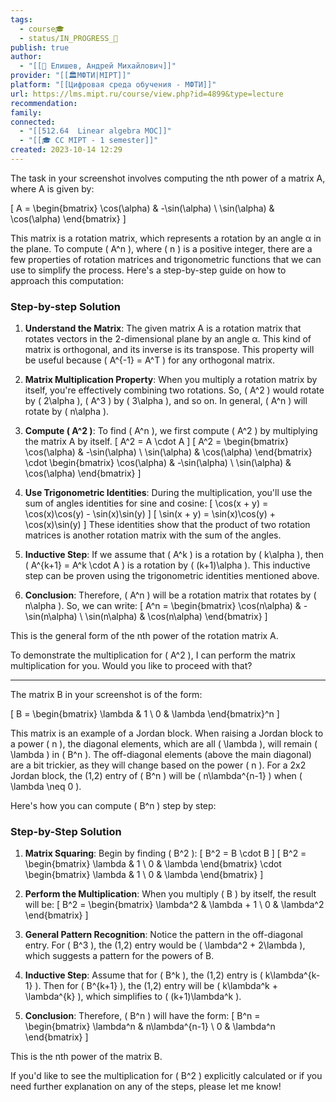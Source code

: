 ```yaml
---
tags:
  - course🎓
  - status/IN_PROGRESS_🌿
publish: true
author:
  - "[[👤 Елишев, Андрей Михайлович]]"
provider: "[[🏛МФТИ|MIPT]]"
platform: "[[Цифровая среда обучения - МФТИ]]"
url: https://lms.mipt.ru/course/view.php?id=4899&type=lecture
recommendation: 
family: 
connected:
  - "[[512.64  Linear algebra MOC]]"
  - "[[🎓 CC MIPT - 1 semester]]"
created: 2023-10-14 12:29
---
```



The task in your screenshot involves computing the nth power of a matrix A, where A is given by:

\[ A = \begin{bmatrix} \cos(\alpha) & -\sin(\alpha) \\ \sin(\alpha) & \cos(\alpha) \end{bmatrix} \]

This matrix is a rotation matrix, which represents a rotation by an angle α in the plane. To compute \( A^n \), where \( n \) is a positive integer, there are a few properties of rotation matrices and trigonometric functions that we can use to simplify the process. Here's a step-by-step guide on how to approach this computation:

### Step-by-step Solution

1. **Understand the Matrix**: The given matrix A is a rotation matrix that rotates vectors in the 2-dimensional plane by an angle α. This kind of matrix is orthogonal, and its inverse is its transpose. This property will be useful because \( A^{-1} = A^T \) for any orthogonal matrix.

2. **Matrix Multiplication Property**: When you multiply a rotation matrix by itself, you're effectively combining two rotations. So, \( A^2 \) would rotate by \( 2\alpha \), \( A^3 \) by \( 3\alpha \), and so on. In general, \( A^n \) will rotate by \( n\alpha \).

3. **Compute \( A^2 \)**: To find \( A^n \), we first compute \( A^2 \) by multiplying the matrix A by itself.
\[ A^2 = A \cdot A \]
\[ A^2 = \begin{bmatrix} \cos(\alpha) & -\sin(\alpha) \\ \sin(\alpha) & \cos(\alpha) \end{bmatrix} \cdot \begin{bmatrix} \cos(\alpha) & -\sin(\alpha) \\ \sin(\alpha) & \cos(\alpha) \end{bmatrix} \]

4. **Use Trigonometric Identities**: During the multiplication, you'll use the sum of angles identities for sine and cosine:
\[ \cos(x + y) = \cos(x)\cos(y) - \sin(x)\sin(y) \]
\[ \sin(x + y) = \sin(x)\cos(y) + \cos(x)\sin(y) \]
These identities show that the product of two rotation matrices is another rotation matrix with the sum of the angles.

5. **Inductive Step**: If we assume that \( A^k \) is a rotation by \( k\alpha \), then \( A^{k+1} = A^k \cdot A \) is a rotation by \( (k+1)\alpha \). This inductive step can be proven using the trigonometric identities mentioned above.

6. **Conclusion**: Therefore, \( A^n \) will be a rotation matrix that rotates by \( n\alpha \). So, we can write:
\[ A^n = \begin{bmatrix} \cos(n\alpha) & -\sin(n\alpha) \\ \sin(n\alpha) & \cos(n\alpha) \end{bmatrix} \]

This is the general form of the nth power of the rotation matrix A.

To demonstrate the multiplication for \( A^2 \), I can perform the matrix multiplication for you. Would you like to proceed with that?

---

The matrix B in your screenshot is of the form:

\[ B = \begin{bmatrix} \lambda & 1 \\ 0 & \lambda \end{bmatrix}^n \]

This matrix is an example of a Jordan block. When raising a Jordan block to a power \( n \), the diagonal elements, which are all \( \lambda \), will remain \( \lambda \) in \( B^n \). The off-diagonal elements (above the main diagonal) are a bit trickier, as they will change based on the power \( n \). For a 2x2 Jordan block, the (1,2) entry of \( B^n \) will be \( n\lambda^{n-1} \) when \( \lambda \neq 0 \).

Here's how you can compute \( B^n \) step by step:

### Step-by-Step Solution

1. **Matrix Squaring**: Begin by finding \( B^2 \):
\[ B^2 = B \cdot B \]
\[ B^2 = \begin{bmatrix} \lambda & 1 \\ 0 & \lambda \end{bmatrix} \cdot \begin{bmatrix} \lambda & 1 \\ 0 & \lambda \end{bmatrix} \]

2. **Perform the Multiplication**: When you multiply \( B \) by itself, the result will be:
\[ B^2 = \begin{bmatrix} \lambda^2 & \lambda + 1 \\ 0 & \lambda^2 \end{bmatrix} \]

3. **General Pattern Recognition**: Notice the pattern in the off-diagonal entry. For \( B^3 \), the (1,2) entry would be \( \lambda^2 + 2\lambda \), which suggests a pattern for the powers of B.

4. **Inductive Step**: Assume that for \( B^k \), the (1,2) entry is \( k\lambda^{k-1} \). Then for \( B^{k+1} \), the (1,2) entry will be \( k\lambda^k + \lambda^{k} \), which simplifies to \( (k+1)\lambda^k \).

5. **Conclusion**: Therefore, \( B^n \) will have the form:
\[ B^n = \begin{bmatrix} \lambda^n & n\lambda^{n-1} \\ 0 & \lambda^n \end{bmatrix} \]

This is the nth power of the matrix B.

If you'd like to see the multiplication for \( B^2 \) explicitly calculated or if you need further explanation on any of the steps, please let me know!